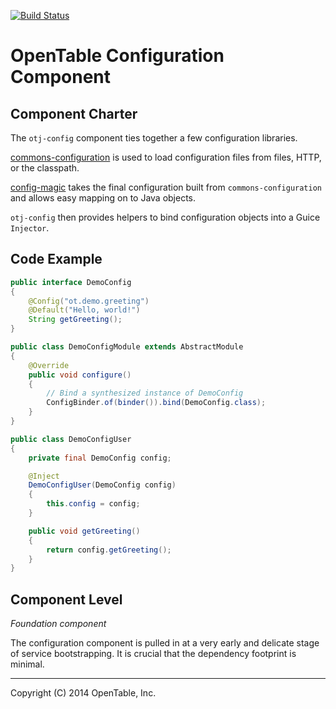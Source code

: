 
[![Build Status](https://travis-ci.org/opentable/otj-config.svg)](https://travis-ci.org/opentable/otj-config)

OpenTable Configuration Component
=================================

Component Charter
-----------------

The `otj-config` component ties together a few configuration libraries.

[commons-configuration](http://commons.apache.org/proper/commons-configuration/) is used to load configuration files from files, HTTP, or the classpath.

[config-magic](https://github.com/brianm/config-magic) takes the final configuration built from `commons-configuration` and allows easy mapping on to Java objects.

`otj-config` then provides helpers to bind configuration objects into a Guice `Injector`.

Code Example
------------

```java
public interface DemoConfig
{
    @Config("ot.demo.greeting")
    @Default("Hello, world!")
    String getGreeting();
}

public class DemoConfigModule extends AbstractModule
{
    @Override
    public void configure()
    {
        // Bind a synthesized instance of DemoConfig
        ConfigBinder.of(binder()).bind(DemoConfig.class);
    }
}

public class DemoConfigUser
{
    private final DemoConfig config;

    @Inject
    DemoConfigUser(DemoConfig config)
    {
        this.config = config;
    }

    public void getGreeting()
    {
        return config.getGreeting();
    }
}
```

Component Level
---------------

*Foundation component*

The configuration component is pulled in at a very early and delicate stage of service bootstrapping.  It is crucial that the dependency footprint is minimal.

----
Copyright (C) 2014 OpenTable, Inc.
